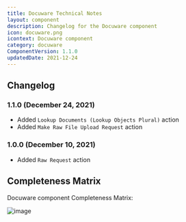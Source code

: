 ```yaml
---
title: Docuware Technical Notes
layout: component
description: Changelog for the Docuware component
icon: docuware.png
icontext: Docuware component
category: docuware
ComponentVersion: 1.1.0
updatedDate: 2021-12-24
---
```


## Changelog

### 1.1.0 (December 24, 2021)

- Added `Lookup Documents (Lookup Objects Plural)` action
- Added `Make Raw File Upload Request` action

### 1.0.0 (December 10, 2021)

- Added `Raw Request` action

## Completeness Matrix

Docuware component Completeness Matrix:

![image](https://user-images.githubusercontent.com/30211658/147340925-0c4decbd-044d-42ec-8f77-89ee7ac08fc4.png)
